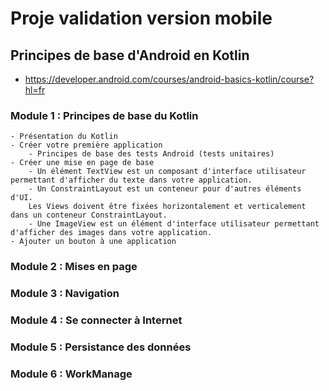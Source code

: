 # Proje validation version mobile
## Principes de base d'Android en Kotlin
- https://developer.android.com/courses/android-basics-kotlin/course?hl=fr
### Module 1 : Principes de base du Kotlin
    - Présentation du Kotlin
    - Créer votre première application
        - Principes de base des tests Android (tests unitaires)
    - Créer une mise en page de base
        - Un élément TextView est un composant d'interface utilisateur permettant d'afficher du texte dans votre application.
        - Un ConstraintLayout est un conteneur pour d'autres éléments d'UI.
        Les Views doivent être fixées horizontalement et verticalement dans un conteneur ConstraintLayout.
        - Une ImageView est un élément d'interface utilisateur permettant d'afficher des images dans votre application.
    - Ajouter un bouton à une application
### Module 2 : Mises en page

### Module 3 : Navigation
### Module 4 : Se connecter à Internet
### Module 5 : Persistance des données
### Module 6 : WorkManage